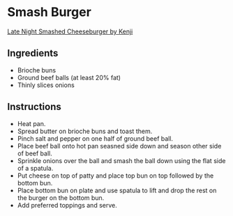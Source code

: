 # Smash Burger

[Late Night Smashed Cheeseburger by Kenji](https://youtu.be/Wwgn5k_TzKM?si=Rcinz-GFbeqjROBa)

## Ingredients

- Brioche buns
- Ground beef balls (at least 20% fat)
- Thinly slices onions

## Instructions

- Heat pan.
- Spread butter on brioche buns and toast them.
- Pinch salt and pepper on one half of ground beef ball.
- Place beef ball onto hot pan seasned side down and season other side of beef ball.
- Sprinkle onions over the ball and smash the ball down using the flat side of a spatula.
- Put cheese on top of patty and place top bun on top followed by the bottom bun.
- Place bottom bun on plate and use spatula to lift and drop the rest on the burger on the bottom bun.
- Add preferred toppings and serve.
